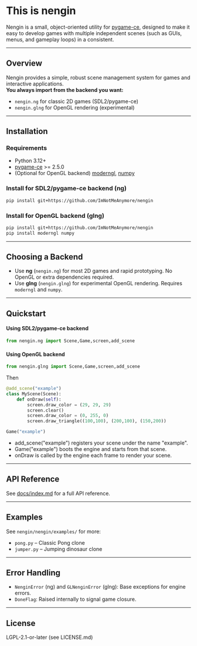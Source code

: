 # This is nengin

Nengin is a small, object-oriented utility for [pygame-ce](https://github.com/pygame-community/pygame-ce), designed to make it easy to develop games with multiple independent scenes (such as GUIs, menus, and gameplay loops) in a consistent.

---

## Overview

Nengin provides a simple, robust scene management system for games and interactive applications.  
**You always import from the backend you want:**
- `nengin.ng` for classic 2D games (SDL2/pygame-ce)
- `nengin.glng` for OpenGL rendering (experimental)

---

## Installation

### Requirements

- Python 3.12+
- [pygame-ce](https://github.com/pygame-community/pygame-ce) >= 2.5.0
- (Optional for OpenGL backend) [moderngl](https://github.com/moderngl/moderngl), [numpy](https://numpy.org/)

### Install for SDL2/pygame-ce backend (ng)

```bash
pip install git+https://github.com/ImNotMeAnymore/nengin
```

### Install for OpenGL backend (glng)

```bash
pip install git+https://github.com/ImNotMeAnymore/nengin
pip install moderngl numpy
```

---

## Choosing a Backend

- Use **ng** (`nengin.ng`) for most 2D games and rapid prototyping. No OpenGL or extra dependencies required.
- Use **glng** (`nengin.glng`) for experimental OpenGL rendering. Requires `moderngl` and `numpy`.

---

## Quickstart

#### Using SDL2/pygame-ce backend

```python
from nengin.ng import Scene,Game,screen,add_scene
```

#### Using OpenGL backend

```python
from nengin.glng import Scene,Game,screen,add_scene
```

Then

```python
@add_scene("example")
class MyScene(Scene):
	def onDraw(self):
		screen.draw_color = (29, 29, 29)
		screen.clear()
		screen.draw_color = (0, 255, 0)
		screen.draw_triangle((100,100), (200,100), (150,200))

Game("example")
```

- add_scene("example") registers your scene under the name "example".
- Game("example") boots the engine and starts from that scene.
- onDraw is called by the engine each frame to render your scene.

---

## API Reference

See [docs/index.md](nengin/nengin/docs/index.md) for a full API reference.

---

## Examples

See `nengin/nengin/examples/` for more:
- `pong.py` – Classic Pong clone
- `jumper.py` – Jumping dinosaur clone

---

## Error Handling

- `NenginError` (ng) and `GLNenginError` (glng): Base exceptions for engine errors.
- `DoneFlag`: Raised internally to signal game closure.

---

## License

LGPL-2.1-or-later (see LICENSE.md)